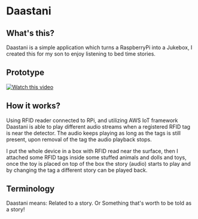 # Daastani


## What's this?

Daastani is a simple application which turns a RaspberryPi into a Jukebox, I created this for my son to enjoy listening to bed time stories.

## Prototype

[![Watch this video](https://i.ytimg.com/vi/u3LzA0zzYi4/0.jpg)](https://www.youtube.com/embed/u3LzA0zzYi4")

## How it works?

Using RFID reader connected to RPi, and utilizing AWS IoT framework Daastani is able to play different audio streams when a registered RFID tag is near the detector. The audio keeps playing as long as the tags is still present, upon removal of the tag the audio playback stops.

I put the whole device in a box with RFID read near the surface, then I attached some RFID tags inside some stuffed animals and dolls and toys, once the toy is placed on top of the box the story (audio) starts to play and by changing the tag a different story can be played back.

## Terminology

Daastani means: Related to a story. Or Something that's worth to be told as a story!
